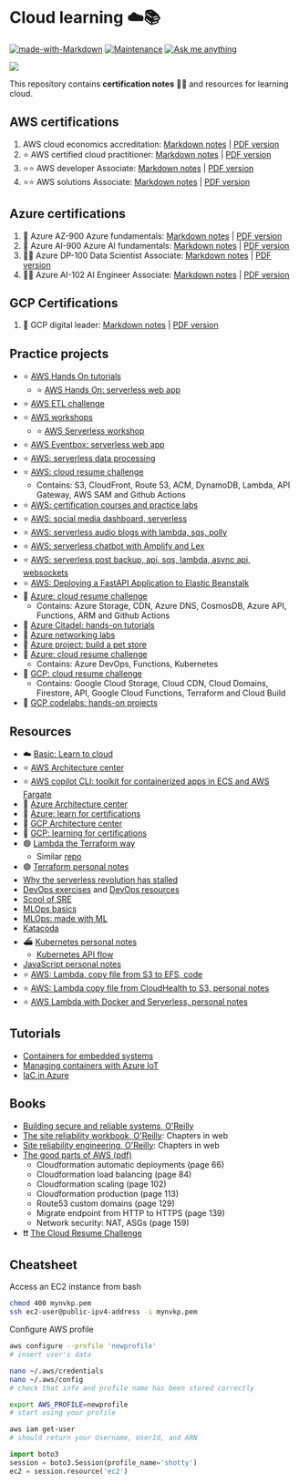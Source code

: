 # Cloud learning ☁️📚

[![made-with-Markdown](https://img.shields.io/badge/Made%20with-Markdown-1f425f.svg)](http://commonmark.org)
[![Maintenance](https://img.shields.io/badge/Maintained%3F-yes-green.svg)](https://GitHub.com/anebz/cloud/graphs/commit-activity)
[![Ask me anything](https://img.shields.io/badge/Ask%20me-anything-1abc9c.svg)](https://www.twitter.com/anebzt)

![ ](https://images.unsplash.com/photo-1494599948593-3dafe8338d71)

This repository contains **certification notes** 🧑‍🎓 and resources for learning cloud.

## AWS certifications

1. AWS cloud economics accreditation: [Markdown notes](Certifications/aws_cloud_economics.md) | [PDF version](Certifications/aws_cloud_economics.pdf)
2. ⭐️ AWS certified cloud practitioner: [Markdown notes](Certifications/aws_cloud_practitioner.md) | [PDF version](Certifications/aws_cloud_practitioner.pdf)
3. ⭐️⭐️ AWS developer Associate: [Markdown notes](Certifications/aws_developer_associate.md) | [PDF version](Certifications/aws_developer_associate.pdf)
4. ⭐️⭐️ AWS solutions Associate: [Markdown notes](Certifications/aws_solutions_associate.md) | [PDF version](Certifications/aws_solutions_associate.pdf)

## Azure certifications

1. 🔷 Azure AZ-900 Azure fundamentals: [Markdown notes](Certifications/az_900.md) | [PDF version](Certifications/az_900.pdf)
2. 🔷 Azure AI-900 Azure AI fundamentals: [Markdown notes](Certifications/az_ai_900.md) | [PDF version](Certifications/az_ai_900.pdf)
3. 🔷🔷 Azure DP-100 Data Scientist Associate: [Markdown notes](Certifications/az_dp_100.md) | [PDF version](Certifications/az_dp_100.pdf)
4. 🔷🔷 Azure AI-102 AI Engineer Associate: [Markdown notes](Certifications/az_ai_102.md) | [PDF version](Certifications/az_ai_102.pdf)

## GCP Certifications

1. 🔻 GCP digital leader: [Markdown notes](Certifications/gcp_digital_leader.md) | [PDF version](Certifications/gcp_digital_leader.pdf)

## Practice projects

* ⭐️ [AWS Hands On tutorials](https://aws.amazon.com/getting-started/hands-on/)
  * ⭐️ [AWS Hands On: serverless web app](https://aws.amazon.com/getting-started/hands-on/build-serverless-web-app-lambda-apigateway-s3-dynamodb-cognito/)
* ⭐️ [AWS ETL challenge](https://acloudguru.com/blog/engineering/cloudguruchallenge-python-aws-etl)
* ⭐️ [AWS workshops](https://workshops.aws/)
  * ⭐️ [AWS Serverless workshop](https://catalog.us-east-1.prod.workshops.aws/workshops/b34eab03-4ebe-46c1-bc63-cd2d975d8ad4/en-US/)
* ⭐️ [AWS Eventbox: serverless web app](https://www.eventbox.dev/published/lesson/innovator-island/)
* ⭐️ [AWS: serverless data processing](https://www.eventbox.dev/published/lesson/emea-streaming-analytics/)
* ⭐️ [AWS: cloud resume challenge](https://cloudresumechallenge.dev/docs/the-challenge/aws/)
  * Contains: S3, CloudFront, Route 53, ACM, DynamoDB, Lambda, API Gateway, AWS SAM and Github Actions
* ⭐️ [AWS: certification courses and practice labs](https://learn.cantrill.io/courses)
* ⭐️ [AWS: social media dashboard, serverless](https://aws.hashnode.com/how-to-build-a-minimalistic-zero-cost-lambda-powered-social-media-dashboard)
* ⭐️ [AWS: serverless audio blogs with lambda, sqs, polly](https://engineering.hashnode.com/how-we-build-serverless-audio-blogs-with-aws-on-a-scale)
* ⭐️ [AWS: serverless chatbot with Amplify and Lex](https://sandro.volpee.de/how-to-develop-a-serverless-chatbot-with-aws-amplify-amazon-lex-and-react)
* ⭐️ [AWS: serverless post backup, api, sqs, lambda, async api, websockets](https://engineering.hashnode.com/serverless-github-backups)
* ⭐️ [AWS: Deploying a FastAPI Application to Elastic Beanstalk](https://testdriven.io/blog/fastapi-elastic-beanstalk/)
* 🔷 [Azure: cloud resume challenge](https://cloudresumechallenge.dev/docs/the-challenge/azure/)
  * Contains: Azure Storage, CDN, Azure DNS, CosmosDB, Azure API, Functions, ARM and Github Actions
* 🔷 [Azure Citadel: hands-on tutorials](https://www.azurecitadel.com/)
* 🔷 [Azure networking labs](https://github.com/binals/azurenetworking)
* 🔷 [Azure project: build a pet store](https://chtrembl.github.io/azure-cloud/petstore/)
* 🔷 [Azure: cloud resume challenge](https://www.youtube.com/watch?v=ieYrBWmkfno)
  * Contains: Azure DevOps, Functions, Kubernetes
* 🔻 [GCP: cloud resume challenge](https://cloudresumechallenge.dev/docs/the-challenge/googlecloud/)
  * Contains: Google Cloud Storage, Cloud CDN, Cloud Domains, Firestore, API, Google Cloud Functions, Terraform and Cloud Build
* 🔻 [GCP codelabs: hands-on projects](https://codelabs.developers.google.com/cloud)

## Resources

* ☁️ [Basic: Learn to cloud](https://learntocloud.guide)
* ⭐️ [AWS Architecture center](https://aws.amazon.com/architecture/)
* ⭐️ [AWS copilot CLI: toolkit for containerized apps in ECS and AWS Fargate](https://aws.github.io/copilot-cli/)
* 🔷 [Azure Architecture center](https://docs.microsoft.com/en-us/azure/architecture/browse/)
* 🔷 [Azure: learn for certifications](https://docs.microsoft.com/en-us/learn/)
* 🔻 [GCP Architecture center](https://cloud.google.com/architecture)
* 🔻 [GCP: learning for certifications](https://www.cloudskillsboost.google/)
* 🟣 [Lambda the Terraform way](https://github.com/nsriram/lambda-the-terraform-way)
  * Similar [repo](https://github.com/antonbabenko/serverless.tf)
* 🟣 [Terraform personal notes](Practice/terraform.md)
* [Why the serverless revolution has stalled](https://www.infoq.com/articles/serverless-stalled/)
* [DevOps exercises](https://github.com/bregman-arie/devops-exercises) and [DevOps resources](https://github.com/bregman-arie/devops-resources)
* [Scool of SRE](https://linkedin.github.io/school-of-sre/)
* [MLOps basics](https://github.com/graviraja/MLOps-Basics)
* [MLOps: made with ML](https://madewithml.com/#mlops)
* [Katacoda](https://www.katacoda.com/)
* ⛴ [Kubernetes personal notes](Practice/kubernetes.md)
  * [Kubernetes API flow](Practice/k8s_api.jpg)
* [JavaScript personal notes](Practice/javascript.md)
* ⭐️ [AWS: Lambda, copy file from S3 to EFS, code](Practice/lambda_s3_to_efs.js)
* ⭐️ [AWS: Lambda copy file from CloudHealth to S3, personal notes](Practice/cloudhealth_lambda_s3.md)
* ⭐️ [AWS Lambda with Docker and Serverless, personal notes](Practice/lambda_docker_serverless.md)

## Tutorials

* [Containers for embedded systems](https://medium.com/@lsbenitezpereira/containers-for-embedded-systems-7c5929bacf1e)
* [Managing containers with Azure IoT](https://medium.com/@lsbenitezpereira/managing-containers-with-an-iot-platform-4e9a4293a16)
* [IaC in Azure](https://medium.com/@lsbenitezpereira/streamline-iot-projects-with-infrastructure-as-code-eb8921909c4c)

## Books

* [Building secure and reliable systems, O'Reilly](https://sre.google/static/pdf/building_secure_and_reliable_systems.pdf)
* [The site reliability workbook, O'Reilly](https://sre.google/workbook/table-of-contents/): Chapters in web
* [Site reliability engineering, O'Reilly](https://sre.google/sre-book/table-of-contents/): Chapters in web
* [The good parts of AWS (pdf)](https://b-ok.cc/book/5458006/1ebc63)
  * Cloudformation automatic deployments (page 66)
  * Cloudformation load balancing (page 84)
  * Cloudformation scaling (page 102)
  * Cloudformation production (page 113)
  * Route53 custom domains (page 129)
  * Migrate endpoint from HTTP to HTTPS (page 139)
  * Network security: NAT, ASGs (page 159)
* ❗️❗️ [The Cloud Resume Challenge](https://cloudresumechallenge.dev/)

## Cheatsheet

Access an EC2 instance from bash

```bash
chmod 400 mynvkp.pem
ssh ec2-user@public-ipv4-address -i mynvkp.pem
```

Configure AWS profile
```bash
aws configure --profile 'newprofile'
# insert user's data

nano ~/.aws/credentials
nano ~/.aws/config
# check that info and profile name has been stored correctly

export AWS_PROFILE=newprofile
# start using your profile

aws iam get-user
# should return your Username, UserId, and ARN
```

```python
import boto3
session = boto3.Session(profile_name='shotty')
ec2 = session.resource('ec2')
```

